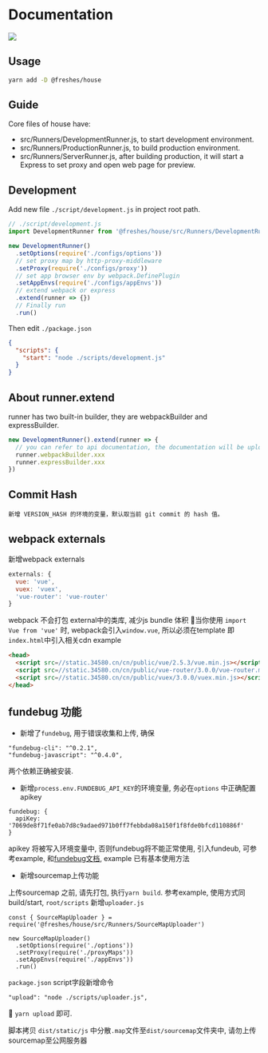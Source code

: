 # Documentation

<p>
  <a href="https://circleci.com/gh/freshesx/house/tree/master" title="CircleCI">
    <img src="https://circleci.com/gh/freshesx/house/tree/master.svg?style=svg">
  </a>
</p>

## Usage

```bash
yarn add -D @freshes/house
```

## Guide

Core files of house have:

* src/Runners/DevelopmentRunner.js, to start development environment.
* src/Runners/ProductionRunner.js, to build production environment.
* src/Runners/ServerRunner.js, after building production, it will start a Express to set proxy and open web page for preview.

## Development

Add new file `./script/development.js` in project root path.

```javascript
// ./script/development.js
import DevelopmentRunner from '@freshes/house/src/Runners/DevelopmentRunner.js'

new DevelopmentRunner()
  .setOptions(require('./configs/options'))
  // set proxy map by http-proxy-middleware
  .setProxy(require('./configs/proxy'))
  // set app browser env by webpack.DefinePlugin
  .setAppEnvs(require('./configs/appEnvs'))
  // extend webpack or express
  .extend(runner => {})
  // Finally run
  .run()
```

Then edit `./package.json`

```json
{
  "scripts": {
    "start": "node ./scripts/development.js"
  }
}
```

## About runner.extend

runner has two built-in builder, they are webpackBuilder and expressBuilder.

```javascript
new DevelopmentRunner().extend(runner => {
  // you can refer to api documentation, the documentation will be uploaded
  runner.webpackBuilder.xxx
  runner.expressBuilder.xxx
})
```

## Commit Hash

```
新增 VERSION_HASH 的环境的变量，默认取当前 git commit 的 hash 值。
```

## webpack externals

新增webpack externals

```javascript
externals: {
  vue: 'vue',
  vuex: 'vuex',
  'vue-router': 'vue-router'
}
```

webpack 不会打包 external中的类库, 减少js bundle 体积
当你使用
`
import Vue from 'vue'
`
时, webpack会引入`window.vue`, 所以必须在template 即`index.html`中引入相关cdn
example

```html
<head>
  <script src=//static.34580.cn/cn/public/vue/2.5.3/vue.min.js></script>
  <script src=//static.34580.cn/cn/public/vue-router/3.0.0/vue-router.min.js></script>
  <script src=//static.34580.cn/cn/public/vuex/3.0.0/vuex.min.js></script>
</head>
```

## fundebug 功能

- 新增了`fundebug`, 用于错误收集和上传,
确保
```
"fundebug-cli": "^0.2.1",
"fundebug-javascript": "^0.4.0",
```
两个依赖正确被安装.

- 新增`process.env.FUNDEBUG_API_KEY`的环境变量, 务必在`options` 中正确配置apikey

```
fundebug: {
  apiKey: '7069de8f71fe0ab7d8c9adaed971b0ff7febbda08a150f1f8fde0bfcd110886f'
}
```
apikey 将被写入环境变量中, 否则fundebug将不能正常使用, 引入fundeub, 可参考example, 和[fundebug文档](https://docs.fundebug.com/notifier/javascript/), example 已有基本使用方法


- 新增sourcemap上传功能

上传sourcemap 之前, 请先打包, 执行`yarn build`. 参考example, 使用方式同build/start, `root/scripts` 新增`uploader.js`
```
const { SourceMapUploader } = require('@freshes/house/src/Runners/SourceMapUploader')

new SourceMapUploader()
  .setOptions(require('./options'))
  .setProxy(require('./proxyMaps'))
  .setAppEnvs(require('./appEnvs'))
  .run()

```
`package.json` script字段新增命令
```
"upload": "node ./scripts/uploader.js",
```

`yarn upload` 即可.

脚本拷贝 `dist/static/js` 中分散`.map`文件至`dist/sourcemap`文件夹中, 请勿上传sourcemap至公网服务器